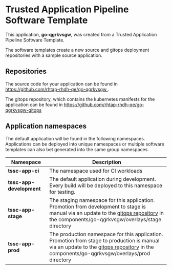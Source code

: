 # Trusted Application Pipeline Software Template

This application, **go-qgrkvsgw**, was created from a Trusted Application Pipeline Software Template.

The software templates create a new source and gitops deployment repositories with a sample source application. 

## Repositories

The source code for your application can be found in [https://github.com/rhtap-rhdh-qe/go-qgrkvsgw ](https://github.com/rhtap-rhdh-qe/go-qgrkvsgw ).
 
The gitops repository, which contains the kubernetes manifests for the application can be found in 
[https://github.com/rhtap-rhdh-qe/go-qgrkvsgw-gitops ](https://github.com/rhtap-rhdh-qe/go-qgrkvsgw-gitops ) 

## Application namespaces 

The default application will be found in the following namespaces. Applications can be deployed into unique namespaces or multiple software templates can also bet generated into the same group namespaces.  

|  Namespace   |  Description   |  
| -------- | -------- |
| **tssc-app-ci** | The namespace used for CI workloads |
| **tssc-app-development** | The default application during development. Every build will be deployed to this namespace for testing. |
| **tssc-app-stage** | The staging namespace for this application. Promotion from development to stage is manual via an update to the [gitops repository](https://github.com/rhtap-rhdh-qe/go-qgrkvsgw-gitops ) in the components/go-qgrkvsgw/overlays/stage directory |
| **tssc-app-prod** | The production namespace for this application. Promotion from stage to production is manual via an update to the [gitops repository](https://github.com/rhtap-rhdh-qe/go-qgrkvsgw-gitops ) in the components/go-qgrkvsgw/overlays/prod directory |